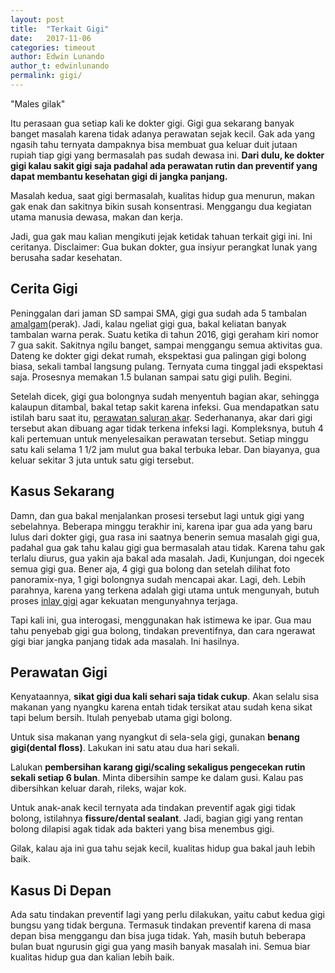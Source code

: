 ```yaml
---
layout: post
title:  "Terkait Gigi"
date:   2017-11-06
categories: timeout
author: Edwin Lunando
author_t: edwinlunando
permalink: gigi/
---
```


"Males gilak"

Itu perasaan gua setiap kali ke dokter gigi. Gigi gua sekarang banyak banget masalah karena tidak adanya perawatan sejak kecil. Gak ada yang ngasih tahu ternyata dampaknya bisa membuat gua keluar duit jutaan rupiah tiap gigi yang bermasalah pas sudah dewasa ini. **Dari dulu, ke dokter gigi kalau sakit gigi saja padahal ada perawatan rutin dan preventif yang dapat membantu kesehatan gigi di jangka panjang.**

Masalah kedua, saat gigi bermasalah, kualitas hidup gua menurun, makan gak enak dan sakitnya bikin susah konsentrasi. Menggangu dua kegiatan utama manusia dewasa, makan dan kerja.

Jadi, gua gak mau kalian mengikuti jejak ketidak tahuan terkait gigi ini. Ini ceritanya. Disclaimer: Gua bukan dokter, gua insiyur perangkat lunak yang berusaha sadar kesehatan.

## Cerita Gigi

Peninggalan dari jaman SD sampai SMA, gigi gua sudah ada 5 tambalan [amalgam][0](perak). Jadi, kalau ngeliat gigi gua, bakal keliatan banyak tambalan warna perak. Suatu ketika di tahun 2016, gigi geraham kiri nomor 7 gua sakit. Sakitnya ngilu banget, sampai menggangu semua aktivitas gua. Dateng ke dokter gigi dekat rumah, ekspektasi gua palingan gigi bolong biasa, sekali tambal langsung pulang. Ternyata cuma tinggal jadi ekspektasi saja. Prosesnya memakan 1.5 bulanan sampai satu gigi pulih. Begini.

Setelah dicek, gigi gua bolongnya sudah menyentuh bagian akar, sehingga kalaupun ditambal, bakal tetap sakit karena infeksi. Gua mendapatkan satu istilah baru saat itu, [perawatan saluran akar][1]. Sederhananya, akar dari gigi tersebut akan dibuang agar tidak terkena infeksi lagi. Kompleksnya, butuh 4 kali pertemuan untuk menyelesaikan perawatan tersebut. Setiap minggu satu kali selama 1 1/2 jam mulut gua bakal terbuka lebar. Dan biayanya, gua keluar sekitar 3 juta untuk satu gigi tersebut.

## Kasus Sekarang

Damn, dan gua bakal menjalankan prosesi tersebut lagi untuk gigi yang sebelahnya. Beberapa minggu terakhir ini, karena ipar gua ada yang baru lulus dari dokter gigi, gua rasa ini saatnya benerin semua masalah gigi gua, padahal gua gak tahu kalau gigi gua bermasalah atau tidak. Karena tahu gak terlalu diurus, gua yakin aja bakal ada masalah. Jadi, Kunjungan, doi ngecek semua gigi gua. Bener aja, 4 gigi gua bolong dan setelah dilihat foto panoramix-nya, 1 gigi bolongnya sudah mencapai akar. Lagi, deh. Lebih parahnya, karena yang terkena adalah gigi utama untuk mengunyah, butuh proses [inlay gigi][2] agar kekuatan mengunyahnya terjaga.

Tapi kali ini, gua interogasi, menggunakan hak istimewa ke ipar. Gua mau tahu penyebab gigi gua bolong, tindakan preventifnya, dan cara ngerawat gigi biar jangka panjang tidak ada masalah. Ini hasilnya.

## Perawatan Gigi

Kenyataannya, **sikat gigi dua kali sehari saja tidak cukup**. Akan selalu sisa makanan yang nyangku karena entah tidak tersikat atau sudah kena sikat tapi belum bersih. Itulah penyebab utama gigi bolong.

Untuk sisa makanan yang nyangkut di sela-sela gigi, gunakan **benang gigi(dental floss)**. Lakukan ini satu atau dua hari sekali.

Lalukan **pembersihan karang gigi/scaling sekaligus pengecekan rutin sekali setiap 6 bulan**. Minta dibersihin sampe ke dalam gusi. Kalau pas dibersihkan keluar darah, rileks, wajar kok.

Untuk anak-anak kecil ternyata ada tindakan preventif agak gigi tidak bolong, istilahnya **fissure/dental sealant**. Jadi, bagian gigi yang rentan bolong dilapisi agak tidak ada bakteri yang bisa menembus gigi.

Gilak, kalau aja ini gua tahu sejak kecil, kualitas hidup gua bakal jauh lebih baik.

## Kasus Di Depan

Ada satu tindakan preventif lagi yang perlu dilakukan, yaitu cabut kedua gigi bungsu yang tidak berguna. Termasuk tindakan preventif karena di masa depan bisa menggangu dan bisa juga tidak. Yah, masih butuh beberapa bulan buat ngurusin gigi gua yang masih banyak masalah ini. Semua biar kualitas hidup gua dan kalian lebih baik.

[0]:    https://en.wikipedia.org/wiki/Amalgam_(dentistry)
[1]:    https://en.wikipedia.org/wiki/Endodontic_therapy
[2]:    https://en.wikipedia.org/wiki/Inlays_and_onlays
